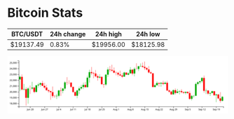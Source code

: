 # Bitcoin Stats

BTC/USDT|24h change|24h high|24h low|
|---|---|---|---|
|$19137.49|0.83%|$19956.00|$18125.98|

<img src="./chart.svg">
